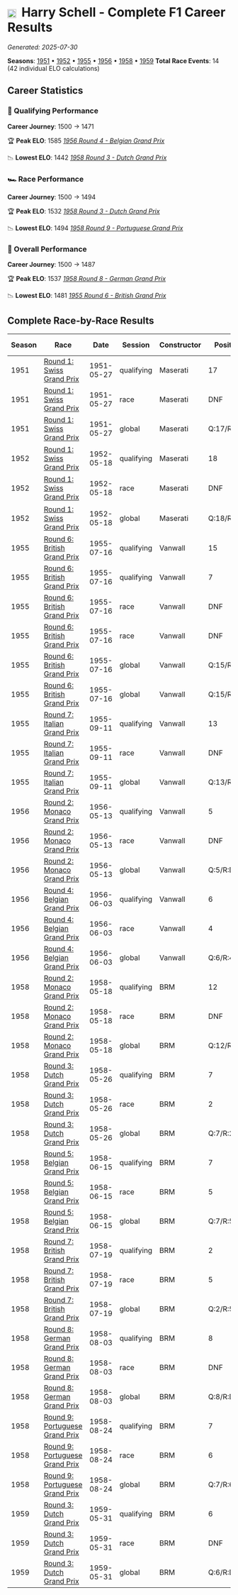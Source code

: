 # <img src="https://upload.wikimedia.org/wikipedia/commons/a/a4/Flag_of_the_United_States.svg" alt="United States" width="20" height="auto" style="vertical-align: middle; margin-right: 5px;" onerror="this.outerHTML='🇺🇸'; this.style.marginRight='5px';"/> Harry Schell - Complete F1 Career Results

*Generated: 2025-07-30*

**Seasons**: [1951](../results/1951-season-report.md) • [1952](../results/1952-season-report.md) • [1955](../results/1955-season-report.md) • [1956](../results/1956-season-report.md) • [1958](../results/1958-season-report.md) • [1959](../results/1959-season-report.md)
**Total Race Events**: 14 (42 individual ELO calculations)

## Career Statistics

### 🏁 Qualifying Performance
**Career Journey**: 1500 → 1471

🏆 **Peak ELO**: 1585
   *[1956 Round 4 - Belgian Grand Prix](../results/1956-season-report.md#round-4-belgian-grand-prix)*

📉 **Lowest ELO**: 1442
   *[1958 Round 3 - Dutch Grand Prix](../results/1958-season-report.md#round-3-dutch-grand-prix)*

### 🏎️ Race Performance
**Career Journey**: 1500 → 1494

🏆 **Peak ELO**: 1532
   *[1958 Round 3 - Dutch Grand Prix](../results/1958-season-report.md#round-3-dutch-grand-prix)*

📉 **Lowest ELO**: 1494
   *[1958 Round 9 - Portuguese Grand Prix](../results/1958-season-report.md#round-9-portuguese-grand-prix)*

### 🌟 Overall Performance
**Career Journey**: 1500 → 1487

🏆 **Peak ELO**: 1537
   *[1958 Round 8 - German Grand Prix](../results/1958-season-report.md#round-8-german-grand-prix)*

📉 **Lowest ELO**: 1481
   *[1955 Round 6 - British Grand Prix](../results/1955-season-report.md#round-6-british-grand-prix)*


## Complete Race-by-Race Results

| Season | Race | Date | Session | Constructor | Position | Starting ELO | ELO Change | Final ELO | Teammate |
|--------|------|------|---------|-------------|----------|--------------|------------|-----------|----------|
| 1951 | [Round 1: Swiss Grand Prix](../results/1951-season-report.md#round-1-swiss-grand-prix) | 1951-05-27 | qualifying | Maserati | 17 | 1500 | +32 | 1532 | <img src="https://upload.wikimedia.org/wikipedia/commons/e/ea/Flag_of_Monaco.svg" alt="Monaco" width="20" height="auto" style="vertical-align: middle; margin-right: 5px;" onerror="this.outerHTML='🇲🇨'; this.style.marginRight='5px';"/> Louis Chiron |
| 1951 | [Round 1: Swiss Grand Prix](../results/1951-season-report.md#round-1-swiss-grand-prix) | 1951-05-27 | race | Maserati | DNF | 1500 | N/A | 1500 | <img src="https://upload.wikimedia.org/wikipedia/commons/e/ea/Flag_of_Monaco.svg" alt="Monaco" width="20" height="auto" style="vertical-align: middle; margin-right: 5px;" onerror="this.outerHTML='🇲🇨'; this.style.marginRight='5px';"/> Louis Chiron |
| 1951 | [Round 1: Swiss Grand Prix](../results/1951-season-report.md#round-1-swiss-grand-prix) | 1951-05-27 | global | Maserati | Q:17/R:DNF | 1500 | +10 | 1510 | <img src="https://upload.wikimedia.org/wikipedia/commons/e/ea/Flag_of_Monaco.svg" alt="Monaco" width="20" height="auto" style="vertical-align: middle; margin-right: 5px;" onerror="this.outerHTML='🇲🇨'; this.style.marginRight='5px';"/> Louis Chiron |
| 1952 | [Round 1: Swiss Grand Prix](../results/1952-season-report.md#round-1-swiss-grand-prix) | 1952-05-18 | qualifying | Maserati | 18 | 1532 | -32 | 1500 | <img src="https://upload.wikimedia.org/wikipedia/commons/f/f3/Flag_of_Switzerland.svg" alt="Switzerland" width="20" height="auto" style="vertical-align: middle; margin-right: 5px;" onerror="this.outerHTML='🇨🇭'; this.style.marginRight='5px';"/> Toulo de Graffenried |
| 1952 | [Round 1: Swiss Grand Prix](../results/1952-season-report.md#round-1-swiss-grand-prix) | 1952-05-18 | race | Maserati | DNF | 1500 | N/A | 1500 | <img src="https://upload.wikimedia.org/wikipedia/commons/f/f3/Flag_of_Switzerland.svg" alt="Switzerland" width="20" height="auto" style="vertical-align: middle; margin-right: 5px;" onerror="this.outerHTML='🇨🇭'; this.style.marginRight='5px';"/> Toulo de Graffenried |
| 1952 | [Round 1: Swiss Grand Prix](../results/1952-season-report.md#round-1-swiss-grand-prix) | 1952-05-18 | global | Maserati | Q:18/R:DNF | 1510 | -10 | 1500 | <img src="https://upload.wikimedia.org/wikipedia/commons/f/f3/Flag_of_Switzerland.svg" alt="Switzerland" width="20" height="auto" style="vertical-align: middle; margin-right: 5px;" onerror="this.outerHTML='🇨🇭'; this.style.marginRight='5px';"/> Toulo de Graffenried |
| 1955 | [Round 6: British Grand Prix](../results/1955-season-report.md#round-6-british-grand-prix) | 1955-07-16 | qualifying | Vanwall | 15 | 1500 | -32 | 1468 | <img src="https://upload.wikimedia.org/wikipedia/commons/a/a4/Flag_of_the_United_States.svg" alt="United States" width="20" height="auto" style="vertical-align: middle; margin-right: 5px;" onerror="this.outerHTML='🇺🇸'; this.style.marginRight='5px';"/> Harry Schell |
| 1955 | [Round 6: British Grand Prix](../results/1955-season-report.md#round-6-british-grand-prix) | 1955-07-16 | qualifying | Vanwall | 7 | 1500 | +32 | 1532 | <img src="https://upload.wikimedia.org/wikipedia/commons/a/a4/Flag_of_the_United_States.svg" alt="United States" width="20" height="auto" style="vertical-align: middle; margin-right: 5px;" onerror="this.outerHTML='🇺🇸'; this.style.marginRight='5px';"/> Harry Schell |
| 1955 | [Round 6: British Grand Prix](../results/1955-season-report.md#round-6-british-grand-prix) | 1955-07-16 | race | Vanwall | DNF | 1500 | N/A | 1500 | <img src="https://upload.wikimedia.org/wikipedia/commons/a/a4/Flag_of_the_United_States.svg" alt="United States" width="20" height="auto" style="vertical-align: middle; margin-right: 5px;" onerror="this.outerHTML='🇺🇸'; this.style.marginRight='5px';"/> Harry Schell |
| 1955 | [Round 6: British Grand Prix](../results/1955-season-report.md#round-6-british-grand-prix) | 1955-07-16 | race | Vanwall | DNF | 1500 | N/A | 1500 | <img src="https://upload.wikimedia.org/wikipedia/commons/a/a4/Flag_of_the_United_States.svg" alt="United States" width="20" height="auto" style="vertical-align: middle; margin-right: 5px;" onerror="this.outerHTML='🇺🇸'; this.style.marginRight='5px';"/> Harry Schell |
| 1955 | [Round 6: British Grand Prix](../results/1955-season-report.md#round-6-british-grand-prix) | 1955-07-16 | global | Vanwall | Q:15/R:DNF | 1500 | -10 | 1490 | Unknown |
| 1955 | [Round 6: British Grand Prix](../results/1955-season-report.md#round-6-british-grand-prix) | 1955-07-16 | global | Vanwall | Q:15/R:DNF | 1490 | -10 | 1481 | Unknown |
| 1955 | [Round 7: Italian Grand Prix](../results/1955-season-report.md#round-7-italian-grand-prix) | 1955-09-11 | qualifying | Vanwall | 13 | 1500 | +32 | 1532 | <img src="https://upload.wikimedia.org/wikipedia/commons/thumb/8/83/Flag_of_the_United_Kingdom_%283-5%29.svg/512px-Flag_of_the_United_Kingdom_%283-5%29.svg.png?20250726143817" alt="United Kingdom" width="20" height="auto" style="vertical-align: middle; margin-right: 5px;" onerror="this.outerHTML='🇬🇧'; this.style.marginRight='5px';"/> Ken Wharton |
| 1955 | [Round 7: Italian Grand Prix](../results/1955-season-report.md#round-7-italian-grand-prix) | 1955-09-11 | race | Vanwall | DNF | 1500 | N/A | 1500 | <img src="https://upload.wikimedia.org/wikipedia/commons/thumb/8/83/Flag_of_the_United_Kingdom_%283-5%29.svg/512px-Flag_of_the_United_Kingdom_%283-5%29.svg.png?20250726143817" alt="United Kingdom" width="20" height="auto" style="vertical-align: middle; margin-right: 5px;" onerror="this.outerHTML='🇬🇧'; this.style.marginRight='5px';"/> Ken Wharton |
| 1955 | [Round 7: Italian Grand Prix](../results/1955-season-report.md#round-7-italian-grand-prix) | 1955-09-11 | global | Vanwall | Q:13/R:DNF | 1481 | +10 | 1490 | <img src="https://upload.wikimedia.org/wikipedia/commons/thumb/8/83/Flag_of_the_United_Kingdom_%283-5%29.svg/512px-Flag_of_the_United_Kingdom_%283-5%29.svg.png?20250726143817" alt="United Kingdom" width="20" height="auto" style="vertical-align: middle; margin-right: 5px;" onerror="this.outerHTML='🇬🇧'; this.style.marginRight='5px';"/> Ken Wharton |
| 1956 | [Round 2: Monaco Grand Prix](../results/1956-season-report.md#round-2-monaco-grand-prix) | 1956-05-13 | qualifying | Vanwall | 5 | 1532 | +29 | 1561 | <img src="https://upload.wikimedia.org/wikipedia/commons/c/c3/Flag_of_France.svg" alt="France" width="20" height="auto" style="vertical-align: middle; margin-right: 5px;" onerror="this.outerHTML='🇫🇷'; this.style.marginRight='5px';"/> Maurice Trintignant |
| 1956 | [Round 2: Monaco Grand Prix](../results/1956-season-report.md#round-2-monaco-grand-prix) | 1956-05-13 | race | Vanwall | DNF | 1500 | N/A | 1500 | <img src="https://upload.wikimedia.org/wikipedia/commons/c/c3/Flag_of_France.svg" alt="France" width="20" height="auto" style="vertical-align: middle; margin-right: 5px;" onerror="this.outerHTML='🇫🇷'; this.style.marginRight='5px';"/> Maurice Trintignant |
| 1956 | [Round 2: Monaco Grand Prix](../results/1956-season-report.md#round-2-monaco-grand-prix) | 1956-05-13 | global | Vanwall | Q:5/R:DNF | 1490 | +9 | 1499 | <img src="https://upload.wikimedia.org/wikipedia/commons/c/c3/Flag_of_France.svg" alt="France" width="20" height="auto" style="vertical-align: middle; margin-right: 5px;" onerror="this.outerHTML='🇫🇷'; this.style.marginRight='5px';"/> Maurice Trintignant |
| 1956 | [Round 4: Belgian Grand Prix](../results/1956-season-report.md#round-4-belgian-grand-prix) | 1956-06-03 | qualifying | Vanwall | 6 | 1561 | +24 | 1585 | <img src="https://upload.wikimedia.org/wikipedia/commons/c/c3/Flag_of_France.svg" alt="France" width="20" height="auto" style="vertical-align: middle; margin-right: 5px;" onerror="this.outerHTML='🇫🇷'; this.style.marginRight='5px';"/> Maurice Trintignant |
| 1956 | [Round 4: Belgian Grand Prix](../results/1956-season-report.md#round-4-belgian-grand-prix) | 1956-06-03 | race | Vanwall | 4 | 1500 | N/A | 1500 | <img src="https://upload.wikimedia.org/wikipedia/commons/c/c3/Flag_of_France.svg" alt="France" width="20" height="auto" style="vertical-align: middle; margin-right: 5px;" onerror="this.outerHTML='🇫🇷'; this.style.marginRight='5px';"/> Maurice Trintignant |
| 1956 | [Round 4: Belgian Grand Prix](../results/1956-season-report.md#round-4-belgian-grand-prix) | 1956-06-03 | global | Vanwall | Q:6/R:4 | 1499 | +7 | 1506 | <img src="https://upload.wikimedia.org/wikipedia/commons/c/c3/Flag_of_France.svg" alt="France" width="20" height="auto" style="vertical-align: middle; margin-right: 5px;" onerror="this.outerHTML='🇫🇷'; this.style.marginRight='5px';"/> Maurice Trintignant |
| 1958 | [Round 2: Monaco Grand Prix](../results/1958-season-report.md#round-2-monaco-grand-prix) | 1958-05-18 | qualifying | BRM | 12 | 1500 | -32 | 1468 | <img src="https://upload.wikimedia.org/wikipedia/commons/c/c3/Flag_of_France.svg" alt="France" width="20" height="auto" style="vertical-align: middle; margin-right: 5px;" onerror="this.outerHTML='🇫🇷'; this.style.marginRight='5px';"/> Jean Behra |
| 1958 | [Round 2: Monaco Grand Prix](../results/1958-season-report.md#round-2-monaco-grand-prix) | 1958-05-18 | race | BRM | DNF | 1500 | N/A | 1500 | <img src="https://upload.wikimedia.org/wikipedia/commons/c/c3/Flag_of_France.svg" alt="France" width="20" height="auto" style="vertical-align: middle; margin-right: 5px;" onerror="this.outerHTML='🇫🇷'; this.style.marginRight='5px';"/> Jean Behra |
| 1958 | [Round 2: Monaco Grand Prix](../results/1958-season-report.md#round-2-monaco-grand-prix) | 1958-05-18 | global | BRM | Q:12/R:DNF | 1500 | -10 | 1490 | <img src="https://upload.wikimedia.org/wikipedia/commons/c/c3/Flag_of_France.svg" alt="France" width="20" height="auto" style="vertical-align: middle; margin-right: 5px;" onerror="this.outerHTML='🇫🇷'; this.style.marginRight='5px';"/> Jean Behra |
| 1958 | [Round 3: Dutch Grand Prix](../results/1958-season-report.md#round-3-dutch-grand-prix) | 1958-05-26 | qualifying | BRM | 7 | 1468 | -26 | 1442 | <img src="https://upload.wikimedia.org/wikipedia/commons/c/c3/Flag_of_France.svg" alt="France" width="20" height="auto" style="vertical-align: middle; margin-right: 5px;" onerror="this.outerHTML='🇫🇷'; this.style.marginRight='5px';"/> Jean Behra |
| 1958 | [Round 3: Dutch Grand Prix](../results/1958-season-report.md#round-3-dutch-grand-prix) | 1958-05-26 | race | BRM | 2 | 1500 | +32 | 1532 | <img src="https://upload.wikimedia.org/wikipedia/commons/c/c3/Flag_of_France.svg" alt="France" width="20" height="auto" style="vertical-align: middle; margin-right: 5px;" onerror="this.outerHTML='🇫🇷'; this.style.marginRight='5px';"/> Jean Behra |
| 1958 | [Round 3: Dutch Grand Prix](../results/1958-season-report.md#round-3-dutch-grand-prix) | 1958-05-26 | global | BRM | Q:7/R:2 | 1490 | +15 | 1505 | <img src="https://upload.wikimedia.org/wikipedia/commons/c/c3/Flag_of_France.svg" alt="France" width="20" height="auto" style="vertical-align: middle; margin-right: 5px;" onerror="this.outerHTML='🇫🇷'; this.style.marginRight='5px';"/> Jean Behra |
| 1958 | [Round 5: Belgian Grand Prix](../results/1958-season-report.md#round-5-belgian-grand-prix) | 1958-06-15 | qualifying | BRM | 7 | 1442 | +42 | 1484 | <img src="https://upload.wikimedia.org/wikipedia/commons/c/c3/Flag_of_France.svg" alt="France" width="20" height="auto" style="vertical-align: middle; margin-right: 5px;" onerror="this.outerHTML='🇫🇷'; this.style.marginRight='5px';"/> Jean Behra |
| 1958 | [Round 5: Belgian Grand Prix](../results/1958-season-report.md#round-5-belgian-grand-prix) | 1958-06-15 | race | BRM | 5 | 1532 | N/A | 1532 | <img src="https://upload.wikimedia.org/wikipedia/commons/c/c3/Flag_of_France.svg" alt="France" width="20" height="auto" style="vertical-align: middle; margin-right: 5px;" onerror="this.outerHTML='🇫🇷'; this.style.marginRight='5px';"/> Jean Behra |
| 1958 | [Round 5: Belgian Grand Prix](../results/1958-season-report.md#round-5-belgian-grand-prix) | 1958-06-15 | global | BRM | Q:7/R:5 | 1505 | +13 | 1518 | <img src="https://upload.wikimedia.org/wikipedia/commons/c/c3/Flag_of_France.svg" alt="France" width="20" height="auto" style="vertical-align: middle; margin-right: 5px;" onerror="this.outerHTML='🇫🇷'; this.style.marginRight='5px';"/> Jean Behra |
| 1958 | [Round 7: British Grand Prix](../results/1958-season-report.md#round-7-british-grand-prix) | 1958-07-19 | qualifying | BRM | 2 | 1484 | +35 | 1519 | <img src="https://upload.wikimedia.org/wikipedia/commons/c/c3/Flag_of_France.svg" alt="France" width="20" height="auto" style="vertical-align: middle; margin-right: 5px;" onerror="this.outerHTML='🇫🇷'; this.style.marginRight='5px';"/> Jean Behra |
| 1958 | [Round 7: British Grand Prix](../results/1958-season-report.md#round-7-british-grand-prix) | 1958-07-19 | race | BRM | 5 | 1532 | N/A | 1532 | <img src="https://upload.wikimedia.org/wikipedia/commons/c/c3/Flag_of_France.svg" alt="France" width="20" height="auto" style="vertical-align: middle; margin-right: 5px;" onerror="this.outerHTML='🇫🇷'; this.style.marginRight='5px';"/> Jean Behra |
| 1958 | [Round 7: British Grand Prix](../results/1958-season-report.md#round-7-british-grand-prix) | 1958-07-19 | global | BRM | Q:2/R:5 | 1518 | +11 | 1528 | <img src="https://upload.wikimedia.org/wikipedia/commons/c/c3/Flag_of_France.svg" alt="France" width="20" height="auto" style="vertical-align: middle; margin-right: 5px;" onerror="this.outerHTML='🇫🇷'; this.style.marginRight='5px';"/> Jean Behra |
| 1958 | [Round 8: German Grand Prix](../results/1958-season-report.md#round-8-german-grand-prix) | 1958-08-03 | qualifying | BRM | 8 | 1519 | +29 | 1548 | <img src="https://upload.wikimedia.org/wikipedia/commons/c/c3/Flag_of_France.svg" alt="France" width="20" height="auto" style="vertical-align: middle; margin-right: 5px;" onerror="this.outerHTML='🇫🇷'; this.style.marginRight='5px';"/> Jean Behra |
| 1958 | [Round 8: German Grand Prix](../results/1958-season-report.md#round-8-german-grand-prix) | 1958-08-03 | race | BRM | DNF | 1532 | N/A | 1532 | <img src="https://upload.wikimedia.org/wikipedia/commons/c/c3/Flag_of_France.svg" alt="France" width="20" height="auto" style="vertical-align: middle; margin-right: 5px;" onerror="this.outerHTML='🇫🇷'; this.style.marginRight='5px';"/> Jean Behra |
| 1958 | [Round 8: German Grand Prix](../results/1958-season-report.md#round-8-german-grand-prix) | 1958-08-03 | global | BRM | Q:8/R:DNF | 1528 | +9 | 1537 | <img src="https://upload.wikimedia.org/wikipedia/commons/c/c3/Flag_of_France.svg" alt="France" width="20" height="auto" style="vertical-align: middle; margin-right: 5px;" onerror="this.outerHTML='🇫🇷'; this.style.marginRight='5px';"/> Jean Behra |
| 1958 | [Round 9: Portuguese Grand Prix](../results/1958-season-report.md#round-9-portuguese-grand-prix) | 1958-08-24 | qualifying | BRM | 7 | 1548 | -41 | 1507 | <img src="https://upload.wikimedia.org/wikipedia/commons/c/c3/Flag_of_France.svg" alt="France" width="20" height="auto" style="vertical-align: middle; margin-right: 5px;" onerror="this.outerHTML='🇫🇷'; this.style.marginRight='5px';"/> Jean Behra |
| 1958 | [Round 9: Portuguese Grand Prix](../results/1958-season-report.md#round-9-portuguese-grand-prix) | 1958-08-24 | race | BRM | 6 | 1532 | -38 | 1494 | <img src="https://upload.wikimedia.org/wikipedia/commons/c/c3/Flag_of_France.svg" alt="France" width="20" height="auto" style="vertical-align: middle; margin-right: 5px;" onerror="this.outerHTML='🇫🇷'; this.style.marginRight='5px';"/> Jean Behra |
| 1958 | [Round 9: Portuguese Grand Prix](../results/1958-season-report.md#round-9-portuguese-grand-prix) | 1958-08-24 | global | BRM | Q:7/R:6 | 1537 | -39 | 1498 | <img src="https://upload.wikimedia.org/wikipedia/commons/c/c3/Flag_of_France.svg" alt="France" width="20" height="auto" style="vertical-align: middle; margin-right: 5px;" onerror="this.outerHTML='🇫🇷'; this.style.marginRight='5px';"/> Jean Behra |
| 1959 | [Round 3: Dutch Grand Prix](../results/1959-season-report.md#round-3-dutch-grand-prix) | 1959-05-31 | qualifying | BRM | 6 | 1507 | -36 | 1471 | Jo Bonnier |
| 1959 | [Round 3: Dutch Grand Prix](../results/1959-season-report.md#round-3-dutch-grand-prix) | 1959-05-31 | race | BRM | DNF | 1494 | N/A | 1494 | Jo Bonnier |
| 1959 | [Round 3: Dutch Grand Prix](../results/1959-season-report.md#round-3-dutch-grand-prix) | 1959-05-31 | global | BRM | Q:6/R:DNF | 1498 | -11 | 1487 | Jo Bonnier |
